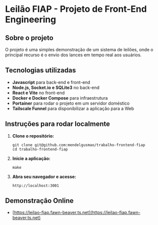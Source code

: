 # Leilão FIAP - Projeto de Front-End Engineering

## Sobre o projeto

O projeto é uma simples demonstração de um sistema de leilões, onde o principal recurso é o envio dos lances em tempo real aos usuários.

## Tecnologias utilizadas

- **Javascript** para back-end e front-end
- **Node.js, Socket.io e SQLite3** no back-end
- **React e Vite** no front-end
- **Docker e Docker Compose** para infraestrutura
- **Portainer** para rodar o projeto em um servidor doméstico
- **Tailscale Funnel** para disponibilizar a aplicação para a Web

## Instruções para rodar localmente

1. **Clone o repositório:**

   ```
   git clone git@github.com:mendelgusmao/trabalho-frontend-fiap
   cd trabalho-frontend-fiap
   ```

2. **Inicie a aplicação:**

   ```
   make
   ```

3. **Abra seu navegador e acesse:**
   ```
   http://localhost:3001
   ```

## Demonstração Online

- [https://leilao-fiap.fawn-beaver.ts.net](https://leilao-fiap.fawn-beaver.ts.net)
